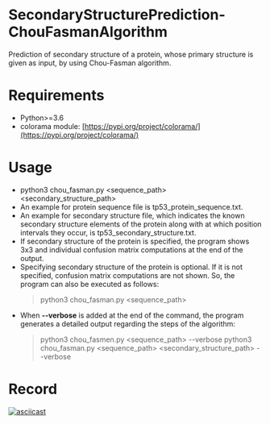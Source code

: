 # SecondaryStructurePrediction-ChouFasmanAlgorithm
Prediction of secondary structure of a protein, whose primary structure is given as input, by using Chou-Fasman algorithm.

# Requirements
- Python>=3.6
- colorama module: [https://pypi.org/project/colorama/](https://pypi.org/project/colorama/)

# Usage
- python3 chou_fasman.py <sequence_path> <secondary_structure_path>
- An example for protein sequence file is tp53_protein_sequence.txt.
- An example for secondary structure file, which indicates the known secondary structure elements of the protein along with at which position intervals they occur, is tp53_secondary_structure.txt.
- If secondary structure of the protein is specified, the program shows 3x3 and individual confusion matrix computations at the end of the output.
- Specifying secondary structure of the protein is optional. If it is not specified, confusion matrix computations are not shown. So, the program can also be executed as follows:
    > python3 chou_fasman.py <sequence_path>
- When **&#45;&#45;verbose** is added at the end of the command, the program generates a detailed output regarding the steps of the algorithm:
    > python3 chou_fasmen.py <sequence_path> &#45;&#45;verbose
    > python3 chou_fasman.py <sequence_path> <secondary_structure_path> &#45;&#45;verbose
    
# Record
[![asciicast](https://asciinema.org/a/4otZeW06bJi6uapUevriaquRw.svg)](https://asciinema.org/a/4otZeW06bJi6uapUevriaquRw)